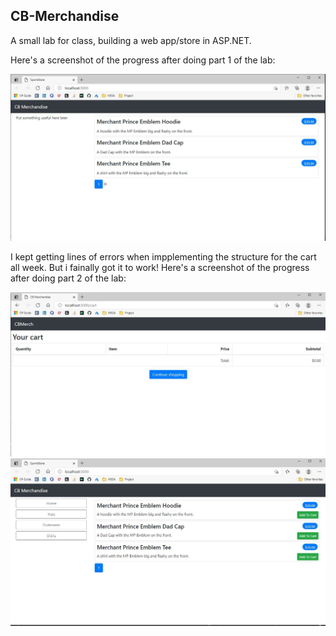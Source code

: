 ## CB-Merchandise
A small lab for class, building a web app/store in ASP.NET. 

Here's a screenshot of the progress after doing part 1 of the lab:

![Progress](https://github.com/merchp/CB-Merchandise/blob/d2c30325296a54cd8b67ad6c3aad648301636e0e/SportsStore%20Lab%20SS%201.JPG)

I kept getting lines of errors when impplementing the structure for the cart all week. But i fainally got it to work!
Here's a screenshot of the progress after doing part 2 of the lab:

![Progress](https://github.com/merchp/CB-Merchandise/blob/c81fa832e0480adc33ccb2845ef6b1335dc87b63/LAB2A%20cart%20page.JPG)
![Progress](https://github.com/merchp/CB-Merchandise/blob/c81fa832e0480adc33ccb2845ef6b1335dc87b63/LAB2A%20main%20page%20add%20to%20cart%20button.JPG)
